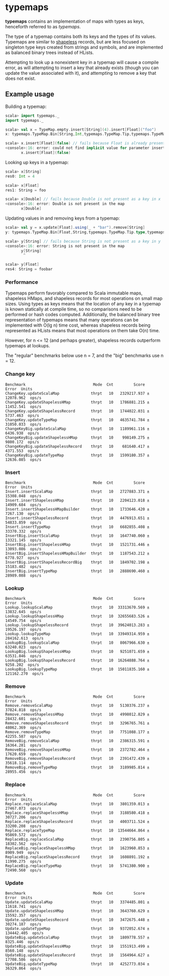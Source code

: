 # typemaps

**typemaps** contains an implementation of maps with types as keys, henceforth
referred to as _typemaps_.

The type of a typemap contains both its keys and the types of its values.
Typemaps are similar to [shapeless] records, but are less focused on singleton
type keys created from strings and symbols, and are implemented as balanced
binary trees instead of HLists.

[shapeless]: https://github.com/milessabin/shapeless

Attempting to look up a nonexistent key in a typemap will cause a compile
error, as will attempting to insert a key that already exists (though you can
update the value associated with it), and attempting to remove a key that does
not exist.

## Example usage

Building a typemap:

```scala
scala> import typemaps._
import typemaps._

scala> val x = TypeMap.empty.insert[String](4).insert[Float]("foo")
x: typemaps.TypeMap.Bin[String,Int,typemaps.TypeMap.Tip,typemaps.TypeMap.Bin[Float,String,typemaps.TypeMap.Tip,typemaps.TypeMap.Tip]] = Bin(4,Tip,Bin(foo,Tip,Tip))

scala> x.insert[Float](false) // fails because Float is already present as a key in x
<console>:16: error: could not find implicit value for parameter insert: typemaps.Insert.Aux[typemaps.TypeMap.Bin[String,Int,typemaps.TypeMap.Tip,typemaps.TypeMap.Bin[Float,String,typemaps.TypeMap.Tip,typemaps.TypeMap.Tip]],Float,Boolean,O]
       x.insert[Float](false)
```

Looking up keys in a typemap:

```scala
scala> x[String]
res0: Int = 4

scala> x[Float]
res1: String = foo

scala> x[Double] // fails because Double is not present as a key in x
<console>:16: error: Double is not present in the map
       x[Double]
```

Updating values in and removing keys from a typemap:

```scala
scala> val y = x.update[Float].using(_ + "bar").remove[String]
y: typemaps.TypeMap.Bin[Float,String,typemaps.TypeMap.Tip.type,typemaps.TypeMap.Tip.type] = Bin(foobar,Tip,Tip)

scala> y[String] // fails because String is not present as a key in y
<console>:16: error: String is not present in the map
       y[String]
        ^

scala> y[Float]
res4: String = foobar
```

### Performance

Typemaps perform favorably compared to Scala immutable maps, shapeless HMaps,
and shapeless records for most operations on small map sizes. Using types as
keys means that the location of any key in a typemap is known statically at
compile time, so no comparisons need to be performed or hash codes computed.
Additionally, the balanced binary tree representation of typemaps means that
many operations can be implemented with O(lg n) time cost, whereas shapeless
records being represented as HLists means that most operations on them take
O(n) time.

However, for n <= 12 (and perhaps greater), shapeless records outperform
typemaps at lookups.

The "regular" benchmarks below use n = 7, and the "big" benchmarks use n = 12.

### Change key

```
Benchmark                              Mode  Cnt         Score        Error  Units
ChangeKey.updateScalaMap              thrpt   10   2329217.937 ±  12078.962  ops/s
ChangeKey.updateShapelessHMap         thrpt   10   1786881.215 ±  11452.541  ops/s
ChangeKey.updateShapelessRecord       thrpt   10   1744022.031 ±   5737.463  ops/s
ChangeKey.updateTypeMap               thrpt   10   4635741.784 ±  31050.033  ops/s
ChangeKeyBig.updateScalaMap           thrpt   10   1189961.116 ±   6436.938  ops/s
ChangeKeyBig.updateShapelessHMap      thrpt   10    998149.275 ±   9800.172  ops/s
ChangeKeyBig.updateShapelessRecord    thrpt   10    681640.417 ±   4371.553  ops/s
ChangeKeyBig.updateTypeMap            thrpt   10   1599180.357 ±  12636.085  ops/s
```

### Insert

```
Benchmark                              Mode  Cnt         Score        Error  Units
Insert.insertScalaMap                 thrpt   10   2727883.371 ±  15308.048  ops/s
Insert.insertShapelessHMap            thrpt   10   2204123.018 ±  14909.684  ops/s
Insert.insertShapelessHMapBuilder     thrpt   10   1733646.420 ±   7267.130  ops/s
Insert.insertShapelessRecord          thrpt   10   4476913.651 ±  54833.859  ops/s
Insert.insertTypeMap                  thrpt   10   6682855.408 ±  33370.332  ops/s
InsertBig.insertScalaMap              thrpt   10   1647740.060 ±  13321.145  ops/s
InsertBig.insertShapelessHMap         thrpt   10   1521731.446 ±  13093.086  ops/s
InsertBig.insertShapelessHMapBuilder  thrpt   10   1187543.212 ±   6778.927  ops/s
InsertBig.insertShapelessRecordBig    thrpt   10   1849702.198 ±  15183.482  ops/s
InsertBig.insertTypeMap               thrpt   10   2888690.460 ±  28989.088  ops/s
```

### Lookup

```
Benchmark                              Mode  Cnt         Score        Error  Units
Lookup.lookupScalaMap                 thrpt   10  33313670.569 ±  13832.645  ops/s
Lookup.lookupShapelessHMap            thrpt   10  32655683.526 ±  14549.754  ops/s
Lookup.lookupShapelessRecord          thrpt   10  39624013.283 ±  19526.197  ops/s
Lookup.lookupTypeMap                  thrpt   10  33949314.959 ± 284162.613  ops/s
LookupBig.lookupScalaMap              thrpt   10   8067966.630 ±  63240.023  ops/s
LookupBig.lookupShapelessHMap         thrpt   10   9251071.659 ±  63531.846  ops/s
LookupBig.lookupShapelessRecord       thrpt   10  16264888.764 ±   9258.202  ops/s
LookupBig.lookupTypeMap               thrpt   10  15011835.160 ± 121162.270  ops/s
```

### Remove

```
Benchmark                              Mode  Cnt         Score        Error  Units
Remove.removeScalaMap                 thrpt   10   5130376.237 ±  37824.818  ops/s
Remove.removeShapelessHMap            thrpt   10   4998012.829 ±  28432.601  ops/s
Remove.removeShapelessRecord          thrpt   10   3296765.761 ±  48062.369  ops/s
Remove.removeTypeMap                  thrpt   10   7751088.177 ±  42255.587  ops/s
RemoveBig.removeScalaMap              thrpt   10   2386315.591 ±  16364.281  ops/s
RemoveBig.removeShapelessHMap         thrpt   10   2372782.464 ±  17620.659  ops/s
RemoveBig.removeShapelessRecord       thrpt   10   2391472.439 ±  35618.114  ops/s
RemoveBig.removeTypeMap               thrpt   10   3189985.814 ±  28955.456  ops/s
```

### Replace

```
Benchmark                              Mode  Cnt         Score        Error  Units
Replace.replaceScalaMap               thrpt   10   3801359.013 ±  27467.073  ops/s
Replace.replaceShapelessHMap          thrpt   10   3188580.418 ±  30727.206  ops/s
Replace.replaceShapelessRecord        thrpt   10   4003711.524 ±  33200.208  ops/s
Replace.replaceTypeMap                thrpt   10  13544664.864 ±  95869.572  ops/s
ReplaceBig.replaceScalaMap            thrpt   10   2390756.805 ±  18302.562  ops/s
ReplaceBig.replaceShapelessHMap       thrpt   10   1623960.853 ±   8909.949  ops/s
ReplaceBig.replaceShapelessRecord     thrpt   10   1608891.192 ±  11990.275  ops/s
ReplaceBig.replaceTypeMap             thrpt   10   5741380.900 ±  72490.560  ops/s
```

### Update

```
Benchmark                              Mode  Cnt         Score        Error  Units
Update.updateScalaMap                 thrpt   10   3374485.801 ±  11618.741  ops/s
Update.updateShapelessHMap            thrpt   10   3643760.629 ±  15592.357  ops/s
Update.updateShapelessRecord          thrpt   10   3472675.448 ±  30274.187  ops/s
Update.updateTypeMap                  thrpt   10   9372052.674 ± 134442.405  ops/s
UpdateBig.updateScalaMap              thrpt   10   1809778.557 ±   8325.446  ops/s
UpdateBig.updateShapelessHMap         thrpt   10   1551913.499 ±   8560.148  ops/s
UpdateBig.updateShapelessRecord       thrpt   10   1564964.627 ±  17708.586  ops/s
UpdateBig.updateTypeMap               thrpt   10   4252773.034 ±  36329.864  ops/s
```